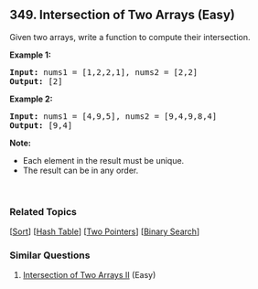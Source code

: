 <!--|This file generated by command(leetcode description); DO NOT EDIT.    |-->
<!--+----------------------------------------------------------------------+-->
<!--|@author    Openset <openset.wang@gmail.com>                           |-->
<!--|@link      https://github.com/openset                                 |-->
<!--|@home      https://github.com/openset/leetcode                        |-->
<!--+----------------------------------------------------------------------+-->

## 349. Intersection of Two Arrays (Easy)

<p>Given two arrays, write a function to compute their intersection.</p>

<p><strong>Example 1:</strong></p>

<pre>
<strong>Input: </strong>nums1 = <span id="example-input-1-1">[1,2,2,1]</span>, nums2 = <span id="example-input-1-2">[2,2]</span>
<strong>Output: </strong><span id="example-output-1">[2]</span>
</pre>

<div>
<p><strong>Example 2:</strong></p>

<pre>
<strong>Input: </strong>nums1 = <span id="example-input-2-1">[4,9,5]</span>, nums2 = <span id="example-input-2-2">[9,4,9,8,4]</span>
<strong>Output: </strong><span id="example-output-2">[9,4]</span></pre>
</div>

<p><b>Note:</b></p>

<ul>
	<li>Each element in the result must be unique.</li>
	<li>The result can be in any order.</li>
</ul>

<p>&nbsp;</p>


### Related Topics
[[Sort](https://github.com/openset/leetcode/tree/master/tag/sort/README.md)]
[[Hash Table](https://github.com/openset/leetcode/tree/master/tag/hash-table/README.md)]
[[Two Pointers](https://github.com/openset/leetcode/tree/master/tag/two-pointers/README.md)]
[[Binary Search](https://github.com/openset/leetcode/tree/master/tag/binary-search/README.md)]

### Similar Questions
  1. [Intersection of Two Arrays II](https://github.com/openset/leetcode/tree/master/problems/intersection-of-two-arrays-ii) (Easy)
